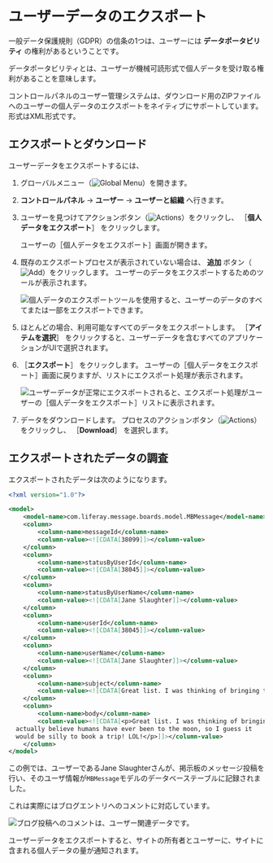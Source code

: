 # ユーザーデータのエクスポート

一般データ保護規則（GDPR）の信条の1つは、ユーザーには **データポータビリティ** の権利があるということです。

データポータビリティとは、ユーザーが機械可読形式で個人データを受け取る権利があることを意味します。

コントロールパネルのユーザー管理システムは、ダウンロード用のZIPファイルへのユーザーの個人データのエクスポートをネイティブにサポートしています。 形式はXML形式です。

<a name="エクスポートとダウンロード" />

## エクスポートとダウンロード

ユーザーデータをエクスポートするには、

1. グローバルメニュー（![Global Menu](../../images/icon-applications-menu.png)）を開きます。

1. **コントロールパネル** &rarr; **ユーザー** &rarr; **ユーザーと組織** へ行きます。

1. ユーザーを見つけてアクションボタン（![Actions](../../images/icon-actions.png)）をクリックし、 ［**個人データをエクスポート**］ をクリックします。

   ユーザーの［個人データをエクスポート］画面が開きます。

1. 既存のエクスポートプロセスが表示されていない場合は、 **追加** ボタン（![Add](../../images/icon-add.png)）をクリックします。 ユーザーのデータをエクスポートするためのツールが表示されます。

   ![個人データのエクスポートツールを使用すると、ユーザーのデータのすべてまたは一部をエクスポートできます。](./exporting-user-data/images/01.png)

1. ほとんどの場合、利用可能なすべてのデータをエクスポートします。 ［**アイテムを選択**］ をクリックすると、ユーザーデータを含むすべてのアプリケーションがUIで選択されます。

1. ［**エクスポート**］ をクリックします。 ユーザーの［個人データをエクスポート］画面に戻りますが、リストにエクスポート処理が表示されます。

   ![ユーザーデータが正常にエクスポートされると、エクスポート処理がユーザーの［個人データをエクスポート］リストに表示されます。](./exporting-user-data/images/02.png)

1. データをダウンロードします。 プロセスのアクションボタン（![Actions](../../images/icon-actions.png)）をクリックし、 ［**Download**］ を選択します。

<a name="エクスポートされたデータの調査" />

## エクスポートされたデータの調査

エクスポートされたデータは次のようになります。

```xml
<?xml version="1.0"?>

<model>
    <model-name>com.liferay.message.boards.model.MBMessage</model-name>
    <column>
        <column-name>messageId</column-name>
        <column-value><![CDATA[38099]]></column-value>
    </column>
    <column>
        <column-name>statusByUserId</column-name>
        <column-value><![CDATA[38045]]></column-value>
    </column>
    <column>
        <column-name>statusByUserName</column-name>
        <column-value><![CDATA[Jane Slaughter]]></column-value>
    </column>
    <column>
        <column-name>userId</column-name>
        <column-value><![CDATA[38045]]></column-value>
    </column>
    <column>
        <column-name>userName</column-name>
        <column-value><![CDATA[Jane Slaughter]]></column-value>
    </column>
    <column>
        <column-name>subject</column-name>
        <column-value><![CDATA[Great list. I was thinking of bringing the family,...]]></column-value>
    </column>
    <column>
        <column-name>body</column-name>
        <column-value><![CDATA[<p>Great list. I was thinking of bringing the family, but I don&#39;t
  actually believe humans have ever been to the moon, so I guess it
  would be silly to book a trip! LOL!</p>]]></column-value>
    </column>
</model>
```

この例では、ユーザーであるJane Slaughterさんが、掲示板のメッセージ投稿を行い、そのユーザ情報が`MBMessage`モデルのデータベーステーブルに記録されました。

これは実際にはブログエントリへのコメントに対応しています。

![ブログ投稿へのコメントは、ユーザー関連データです。](./exporting-user-data/images/03.png)

ユーザーデータをエクスポートすると、サイトの所有者とユーザーに、サイトに含まれる個人データの量が通知されます。
